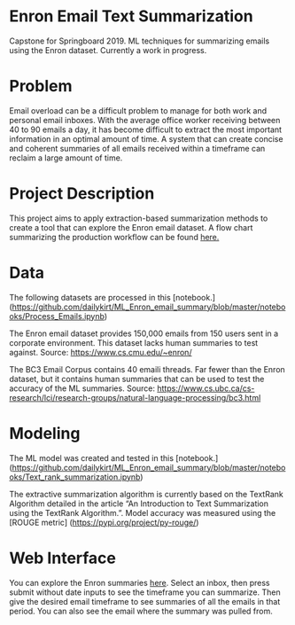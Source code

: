 # Enron Email Text Summarization
Capstone for Springboard 2019. ML techniques for summarizing emails using the Enron dataset. Currently a work in progress.

# Problem 
Email overload can be a difficult problem to manage for both work and personal email inboxes. With the average office worker receiving between 40 to 90 emails a day, it has become difficult to extract the most important information in an optimal amount of time. A system that can create concise and coherent summaries of all emails received within a timeframe can reclaim a large amount of time.

# Project Description
This project aims to apply extraction-based summarization methods to create a tool that can explore the Enron email dataset.  A flow chart summarizing the production workflow can be found [here.](https://github.com/dailykirt/ML_Enron_email_summary/blob/master/images/Text%20Summarizing%20Flow%20Chart.jpg) 

# Data
The following datasets are processed in this [notebook.] (https://github.com/dailykirt/ML_Enron_email_summary/blob/master/notebooks/Process_Emails.ipynb) 

The Enron email dataset provides 150,000 emails from 150 users sent in a corporate environment. This dataset lacks human summaries to test against. 
Source: https://www.cs.cmu.edu/~enron/

The BC3 Email Corpus contains 40 emaili threads. Far fewer than the Enron dataset, but it contains human summaries that can be used to test the accuracy of the ML summaries. 
Source: https://www.cs.ubc.ca/cs-research/lci/research-groups/natural-language-processing/bc3.html

# Modeling
The ML model was created and tested in this  [notebook.] 
(https://github.com/dailykirt/ML_Enron_email_summary/blob/master/notebooks/Text_rank_summarization.ipynb)

The extractive summarization algorithm is currently based on the TextRank Algorithm detailed in the article “An Introduction to Text Summarization using the TextRank Algorithm.”. Model accuracy was measured using the [ROUGE metric] (https://pypi.org/project/py-rouge/)

# Web Interface
You can explore the Enron summaries [here](http://enron-emails.herokuapp.com/). Select an inbox, then press submit without date inputs to see the timeframe you can summarize. Then give the desired email timeframe to see summaries of all the emails in that period. You can also see the email where the summary was pulled from.
